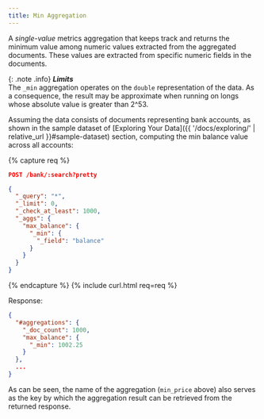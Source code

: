 ```yaml
---
title: Min Aggregation
---
```


A _single-value_ metrics aggregation that keeps track and returns the minimum
value among numeric values extracted from the aggregated documents. These
values are extracted from specific numeric fields in the documents.

{: .note .info}
**_Limits_**<br>
The `_min` aggregation operates on the `double` representation of the data.
As a consequence, the result may be approximate when running on longs whose
absolute value is greater than 2^53.

Assuming the data consists of documents representing bank accounts, as shown in
the sample dataset of [Exploring Your Data]({{ '/docs/exploring/' | relative_url }}#sample-dataset)
section, computing the min balance value across all accounts:

{% capture req %}

```json
POST /bank/:search?pretty

{
  "_query": "*",
  "_limit": 0,
  "_check_at_least": 1000,
  "_aggs": {
    "max_balance": {
      "_min": {
        "_field": "balance"
      }
    }
  }
}
```
{% endcapture %}
{% include curl.html req=req %}

Response:

```json
{
  "#aggregations": {
    "_doc_count": 1000,
    "max_balance": {
      "_min": 1002.25
    }
  },
  ...
}
```

As can be seen, the name of the aggregation (`min_price` above) also serves as
the key by which the aggregation result can be retrieved from the returned
response.
